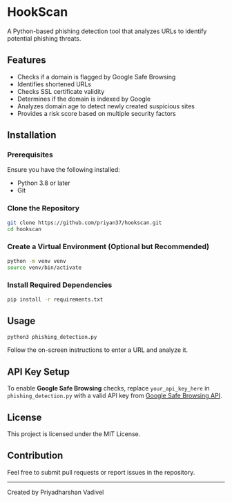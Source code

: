 # HookScan

A Python-based phishing detection tool that analyzes URLs to identify potential phishing threats.

## Features
- Checks if a domain is flagged by Google Safe Browsing
- Identifies shortened URLs
- Checks SSL certificate validity
- Determines if the domain is indexed by Google
- Analyzes domain age to detect newly created suspicious sites
- Provides a risk score based on multiple security factors

## Installation

### Prerequisites
Ensure you have the following installed:
- Python 3.8 or later
- Git

### Clone the Repository
```bash
git clone https://github.com/priyan37/hookscan.git
cd hookscan
```

### Create a Virtual Environment (Optional but Recommended)
```bash
python -m venv venv
source venv/bin/activate   
```

### Install Required Dependencies
```bash
pip install -r requirements.txt
```

## Usage
```bash
python3 phishing_detection.py
```
Follow the on-screen instructions to enter a URL and analyze it.

## API Key Setup
To enable **Google Safe Browsing** checks, replace `your_api_key_here` in `phishing_detection.py` with a valid API key from [Google Safe Browsing API](https://developers.google.com/safe-browsing/v4/get-started).

## License
This project is licensed under the MIT License.

## Contribution
Feel free to submit pull requests or report issues in the repository.

---
Created by Priyadharshan Vadivel

